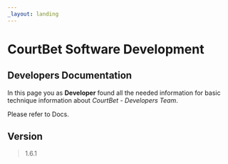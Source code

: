 ```yaml
---
_layout: landing
---
```


# CourtBet Software Development

## Developers Documentation

In this page you as **Developer** found all the needed information for basic technique information about *CourtBet - Developers Team*.

Please refer to Docs.

## Version

> 1.6.1
